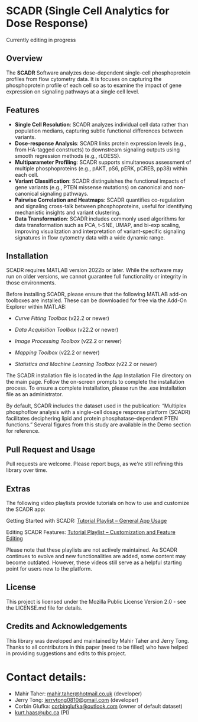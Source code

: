 # SCADR (Single Cell Analytics for Dose Response) 

Currently editing in progress

## Overview
The **SCADR** Software analyzes dose-dependent single-cell phosphoprotein profiles from flow cytometry data. It is focuses on capturing the phosphoprotein profile of each cell so as to examine the impact of gene expression on signaling pathways at a single cell level. 

## Features
- **Single Cell Resolution**: SCADR analyzes individual cell data rather than population medians, capturing subtle functional differences between variants.
- **Dose-response Analysis**: SCADR links protein expression levels (e.g., from HA-tagged constructs) to downstream signaling outputs using smooth regression methods (e.g., rLOESS).
- **Multiparameter Profiling**: SCADR supports simultaneous assessment of multiple phosphoproteins (e.g., pAKT, pS6, pERK, pCREB, pp38) within each cell.
- **Variant Classification**: SCADR distinguishes the functional impacts of gene variants (e.g., PTEN missense mutations) on canonical and non-canonical signaling pathways.
- **Pairwise Correlation and Heatmaps**: SCADR quantifies co-regulation and signaling cross-talk between phosphoproteins, useful for identifying mechanistic insights and variant clustering.
- **Data Transformation**: SCADR includes commonly used algorithms for data transformation such as PCA, t-SNE, UMAP, and bi-exp scaling, improving visualization and interpretation of variant-specific signaling signatures in flow cytometry data with a wide dynamic range.

## Installation 

SCADR requires MATLAB version 2022b or later. While the software may run on older versions, we cannot guarantee full functionality or integrity in those environments.

Before installing SCADR, please ensure that the following MATLAB add-on toolboxes are installed. These can be downloaded for free via the Add-On Explorer within MATLAB:

- *Curve Fitting Toolbox* (v22.2 or newer)

- *Data Acquisition Toolbox* (v22.2 or newer)

- *Image Processing Toolbox* (v22.2 or newer)

- *Mapping Toolbox* (v22.2 or newer)

- *Statistics and Machine Learning Toolbox* (v22.2 or newer)

The SCADR installation file is located in the App Installation File directory on the main page. Follow the on-screen prompts to complete the installation process. To ensure a complete installation, please run the .exe installation file as an administrator.

By default, SCADR includes the dataset used in the publication:
“Multiplex phosphoflow analysis with a single-cell dosage response platform (SCADR) facilitates deciphering lipid and protein phosphatase–dependent PTEN functions.”
Several figures from this study are available in the Demo section for reference.

## Pull Request and Usage

Pull requests are welcome. Please report bugs, as we're still refining this library over time.

## Extras

The following video playlists provide tutorials on how to use and customize the SCADR app:

Getting Started with SCADR:
[Tutorial Playlist – General App Usage](https://www.youtube.com/playlist?list=PLQXaSVKpMlufvOHX_xGMvrYaMX2iwqGzz
)

Editing SCADR Features:
[Tutorial Playlist – Customization and Feature Editing](https://www.youtube.com/playlist?list=PLQXaSVKpMlueJDR_1vNk82CpdZR-cUtTx
)

Please note that these playlists are not actively maintained. As SCADR continues to evolve and new functionalities are added, some content may become outdated. However, these videos still serve as a helpful starting point for users new to the platform.

## License

This project is licensed under the Mozilla Public License Version 2.0 - see the LICENSE.md file for details.

## Credits and Acknowledgements
This library was developed and maintained by Mahir Taher and Jerry Tong. Thanks to all contributors in this paper (need to be filled) who have helped in providing suggestions and edits to this project.

# Contact details:
- Mahir Taher: mahir.taher@hotmail.co.uk (developer)
- Jerry Tong: jerrytong0810@gmail.com (developer)
- Corbin Glufka: corbinglufka@outlook.com (owner of default dataset)
- kurt.haas@ubc.ca (PI)

